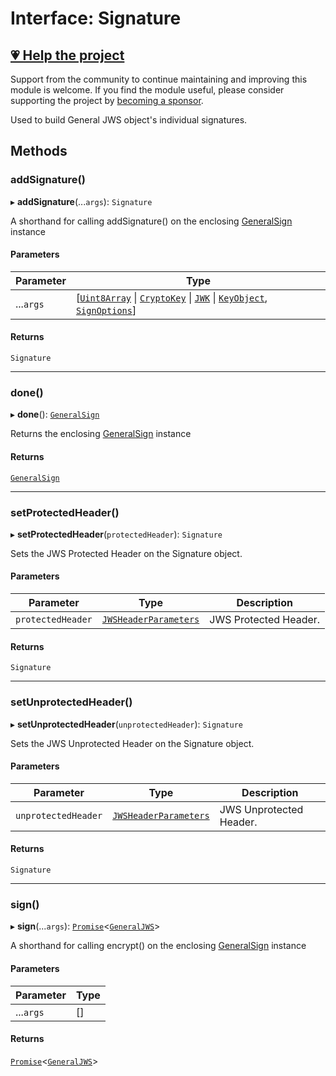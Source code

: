 # Interface: Signature

## [💗 Help the project](https://github.com/sponsors/panva)

Support from the community to continue maintaining and improving this module is welcome. If you find the module useful, please consider supporting the project by [becoming a sponsor](https://github.com/sponsors/panva).

Used to build General JWS object's individual signatures.

## Methods

### addSignature()

▸ **addSignature**(...`args`): `Signature`

A shorthand for calling addSignature() on the enclosing [GeneralSign](../classes/GeneralSign.md) instance

#### Parameters

| Parameter | Type |
| ------ | ------ |
| ...`args` | \[[`Uint8Array`](https://developer.mozilla.org/docs/Web/JavaScript/Reference/Global_Objects/Uint8Array) \| [`CryptoKey`](https://developer.mozilla.org/docs/Web/API/CryptoKey) \| [`JWK`](../../../../types/interfaces/JWK.md) \| [`KeyObject`](../../../../types/interfaces/KeyObject.md), [`SignOptions`](../../../../types/interfaces/SignOptions.md)\] |

#### Returns

`Signature`

***

### done()

▸ **done**(): [`GeneralSign`](../classes/GeneralSign.md)

Returns the enclosing [GeneralSign](../classes/GeneralSign.md) instance

#### Returns

[`GeneralSign`](../classes/GeneralSign.md)

***

### setProtectedHeader()

▸ **setProtectedHeader**(`protectedHeader`): `Signature`

Sets the JWS Protected Header on the Signature object.

#### Parameters

| Parameter | Type | Description |
| ------ | ------ | ------ |
| `protectedHeader` | [`JWSHeaderParameters`](../../../../types/interfaces/JWSHeaderParameters.md) | JWS Protected Header. |

#### Returns

`Signature`

***

### setUnprotectedHeader()

▸ **setUnprotectedHeader**(`unprotectedHeader`): `Signature`

Sets the JWS Unprotected Header on the Signature object.

#### Parameters

| Parameter | Type | Description |
| ------ | ------ | ------ |
| `unprotectedHeader` | [`JWSHeaderParameters`](../../../../types/interfaces/JWSHeaderParameters.md) | JWS Unprotected Header. |

#### Returns

`Signature`

***

### sign()

▸ **sign**(...`args`): [`Promise`](https://developer.mozilla.org/docs/Web/JavaScript/Reference/Global_Objects/Promise)\<[`GeneralJWS`](../../../../types/interfaces/GeneralJWS.md)\>

A shorthand for calling encrypt() on the enclosing [GeneralSign](../classes/GeneralSign.md) instance

#### Parameters

| Parameter | Type |
| ------ | ------ |
| ...`args` | \[\] |

#### Returns

[`Promise`](https://developer.mozilla.org/docs/Web/JavaScript/Reference/Global_Objects/Promise)\<[`GeneralJWS`](../../../../types/interfaces/GeneralJWS.md)\>
